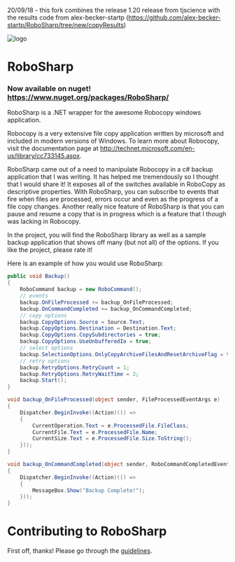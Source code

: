 20/09/18 - this fork combines the release 1.20 release from tjscience with the results code from alex-becker-startp (https://github.com/alex-becker-startp/RoboSharp/tree/new/copyResults)


![logo](robosharp.png?raw=true)
# RoboSharp
### Now available on nuget! https://www.nuget.org/packages/RoboSharp/
RoboSharp is a .NET wrapper for the awesome Robocopy windows application.

Robocopy is a very extensive file copy application written by microsoft and included in modern versions of Windows. To learn more about Robocopy, visit the documentation page at http://technet.microsoft.com/en-us/library/cc733145.aspx.

RoboSharp came out of a need to manipulate Robocopy in a c# backup application that I was writing. It has helped me tremendously so I thought that I would share it! It exposes all of the switches available in RoboCopy as descriptive properties. With RoboSharp, you can subscribe to events that fire when files are processed, errors occur and even as the progress of a file copy changes. Another really nice feature of RoboSharp is that you can pause and resume a copy that is in progress which is a feature that I though was lacking in Robocopy.

In the project, you will find the RoboSharp library as well as a sample backup application that shows off many (but not all) of the options. If you like the project, please rate it!

Here is an example of how you would use RoboSharp:

```c#
public void Backup()
{
    RoboCommand backup = new RoboCommand();
    // events
    backup.OnFileProcessed += backup_OnFileProcessed;
    backup.OnCommandCompleted += backup_OnCommandCompleted;
    // copy options
    backup.CopyOptions.Source = Source.Text;
    backup.CopyOptions.Destination = Destination.Text;
    backup.CopyOptions.CopySubdirectories = true;
    backup.CopyOptions.UseUnbufferedIo = true;            
    // select options
    backup.SelectionOptions.OnlyCopyArchiveFilesAndResetArchiveFlag = true;
    // retry options
    backup.RetryOptions.RetryCount = 1;
    backup.RetryOptions.RetryWaitTime = 2;
    backup.Start();
}

void backup_OnFileProcessed(object sender, FileProcessedEventArgs e)
{
    Dispatcher.BeginInvoke((Action)(() =>
    {
        CurrentOperation.Text = e.ProcessedFile.FileClass;
        CurrentFile.Text = e.ProcessedFile.Name;
        CurrentSize.Text = e.ProcessedFile.Size.ToString();
    }));
}

void backup_OnCommandCompleted(object sender, RoboCommandCompletedEventArgs e)
{
    Dispatcher.BeginInvoke((Action)(() =>
    {
        MessageBox.Show("Backup Complete!");
    }));
}
```

# Contributing to RoboSharp

First off, thanks! Please go through the [guidelines](CONTRIBUTING.md).

